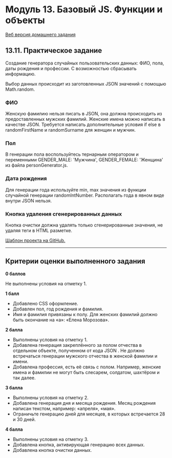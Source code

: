 #  Модуль 13. Базовый JS. Функции и объекты 

[Веб версия домашнего задания](https://skripkalisa.github.io/SF_PHPWebDev_Part3/Mod13/index.html)

## 13.11. Практическое задание


Создание генератора случайных пользовательских данных: ФИО, пола, даты рождения и профессии. С возможностью сбрасывать информацию.

Выбор данных происходит из заготовленных JSON значений с помощью Math.random.

### ФИО

Женскую фамилию нельзя писать в JSON, она должна происходить из предоставленных мужских фамилий. Женские имена можно написать в качестве JSON. Требуется написать дополнительные условия if else в randomFirstName и randomSurname для женщин и мужчин.

### Пол

В генерации пола воспользуйтесь тернарным оператором и переменными GENDER_MALE: 'Мужчина', GENDER_FEMALE: 'Женщина' из файла personGenerator.js.

### Дата рождения

Для генерации года используйте min, max значения из функции случайной генерации randomIntNumber. Располагать года в явном виде внутри JSON нельзя.

### Кнопка удаления сгенерированных данных

Кнопка очистки должна удалять только сгенерированные значения, не удаляя теги в HTML разметке.

[Шаблон проекта на GitHub.](https://github.com/SkillfactoryCoding/php/tree/master/bjs/10_function_object)

---

## Критерии оценки выполненного задания

**0 баллов**

Не выполнены условия на отметку 1.

**1 балл**

  - Добавлено CSS оформление.
  - Добавлен пол, год рождения и фамилия.
  - Имя и фамилия привязаны к полу. Для женских фамилий должно быть окончание на «а»: «Елена Морозова».

**2 балла**

  - Выполнены условия на отметку 1.
  - Добавлена генерация закреплённого за полом отчества в отдельном объекте, полученном от кода JSON . Не должно встречаться генерации мужского отчества в женской фамилии и имени.
  - Добавлена профессия, есть её связь с полом. Например, женские имена и фамилии не могут быть слесарем, солдатом, шахтёром и так далее.

**3 балла**

  - Выполнены условия на отметку 2.
  - Добавлена генерация дня и месяца рождения. Месяц рождения написан текстом, например: «апреля», «мая».
  - Ограничьте генерацию дней для месяцев, в которых встречается 28 и 30 дней.

**4 балла**

  - Выполнены условия на отметку 3.
  - Добавлена кнопка, активирующая генерацию всех данных.
  - Добавлена кнопка очистки данных.

